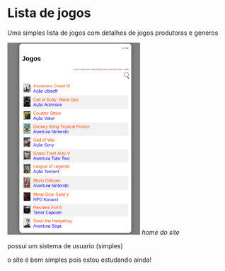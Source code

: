 # Lista de jogos

Uma simples lista de jogos com detalhes de jogos produtoras e generos

<img src='fotos/home.png' alt='home' width='300px'/>
<em>home do site</em>


possui um sistema de usuario (simples)

o site é bem simples pois estou estudando ainda!
